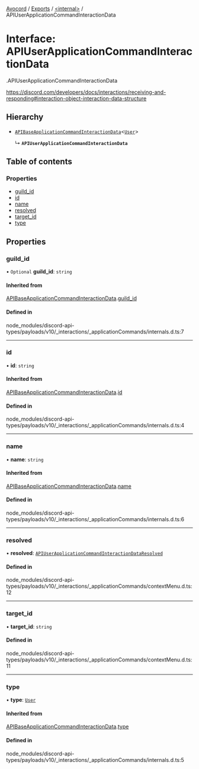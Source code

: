 [Avocord](../README.md) / [Exports](../modules.md) / [<internal\>](../modules/internal_.md) / APIUserApplicationCommandInteractionData

# Interface: APIUserApplicationCommandInteractionData

[<internal>](../modules/internal_.md).APIUserApplicationCommandInteractionData

https://discord.com/developers/docs/interactions/receiving-and-responding#interaction-object-interaction-data-structure

## Hierarchy

- [`APIBaseApplicationCommandInteractionData`](internal_.APIBaseApplicationCommandInteractionData.md)<[`User`](../enums/internal_.ApplicationCommandType.md#user)\>

  ↳ **`APIUserApplicationCommandInteractionData`**

## Table of contents

### Properties

- [guild\_id](internal_.APIUserApplicationCommandInteractionData.md#guild_id)
- [id](internal_.APIUserApplicationCommandInteractionData.md#id)
- [name](internal_.APIUserApplicationCommandInteractionData.md#name)
- [resolved](internal_.APIUserApplicationCommandInteractionData.md#resolved)
- [target\_id](internal_.APIUserApplicationCommandInteractionData.md#target_id)
- [type](internal_.APIUserApplicationCommandInteractionData.md#type)

## Properties

### guild\_id

• `Optional` **guild\_id**: `string`

#### Inherited from

[APIBaseApplicationCommandInteractionData](internal_.APIBaseApplicationCommandInteractionData.md).[guild_id](internal_.APIBaseApplicationCommandInteractionData.md#guild_id)

#### Defined in

node_modules/discord-api-types/payloads/v10/_interactions/_applicationCommands/internals.d.ts:7

___

### id

• **id**: `string`

#### Inherited from

[APIBaseApplicationCommandInteractionData](internal_.APIBaseApplicationCommandInteractionData.md).[id](internal_.APIBaseApplicationCommandInteractionData.md#id)

#### Defined in

node_modules/discord-api-types/payloads/v10/_interactions/_applicationCommands/internals.d.ts:4

___

### name

• **name**: `string`

#### Inherited from

[APIBaseApplicationCommandInteractionData](internal_.APIBaseApplicationCommandInteractionData.md).[name](internal_.APIBaseApplicationCommandInteractionData.md#name)

#### Defined in

node_modules/discord-api-types/payloads/v10/_interactions/_applicationCommands/internals.d.ts:6

___

### resolved

• **resolved**: [`APIUserApplicationCommandInteractionDataResolved`](internal_.APIUserApplicationCommandInteractionDataResolved.md)

#### Defined in

node_modules/discord-api-types/payloads/v10/_interactions/_applicationCommands/contextMenu.d.ts:12

___

### target\_id

• **target\_id**: `string`

#### Defined in

node_modules/discord-api-types/payloads/v10/_interactions/_applicationCommands/contextMenu.d.ts:11

___

### type

• **type**: [`User`](../enums/internal_.ApplicationCommandType.md#user)

#### Inherited from

[APIBaseApplicationCommandInteractionData](internal_.APIBaseApplicationCommandInteractionData.md).[type](internal_.APIBaseApplicationCommandInteractionData.md#type)

#### Defined in

node_modules/discord-api-types/payloads/v10/_interactions/_applicationCommands/internals.d.ts:5
